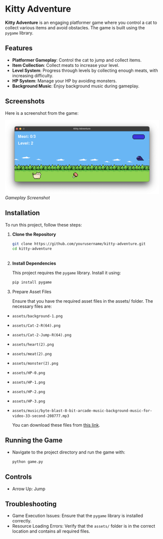 # Kitty Adventure

**Kitty Adventure** is an engaging platformer game where you control a cat to collect various items and avoid obstacles. The game is built using the `pygame` library.

## Features

- **Platformer Gameplay**: Control the cat to jump and collect items.
- **Item Collection**: Collect meats to increase your level.
- **Level System**: Progress through levels by collecting enough meats, with increasing difficulty.
- **HP System**: Manage your HP by avoiding monsters.
- **Background Music**: Enjoy background music during gameplay.

## Screenshots
Here is a screenshot from the game:

![Gameplay Screenshot](https://github.com/jiyoungk-0/KittyAdventure/blob/assets/Demo%20Screen%20Shot.png)
*Gameplay Screenshot*

## Installation

To run this project, follow these steps:

1. **Clone the Repository**

   ```bash
   git clone https://github.com/yourusername/kitty-adventure.git
   cd kitty-adventure
  
2. **Install Dependencies**

    This project requires the `pygame` library. Install it using:

    ```bash
    pip install pygame
    ```

3. Prepare Asset Files

   Ensure that you have the required asset files in the assets/ folder. The necessary files are:

  - `assets/background-1.png`
  - `assets/Cat-2-R(64).png`
  - `assets/Cat-2-Jump-R(64).png`
  - `assets/heart(2).png`
  - `assets/meat(2).png`
  - `assets/monster(2).png`
  - `assets/HP-0.png`
  - `assets/HP-1.png`
  - `assets/HP-2.png`
  - `assets/HP-3.png`
  - `assets/music/byte-blast-8-bit-arcade-music-background-music-for-video-33-second-208777.mp3`

    You can download these files from [this link](https://github.com/jiyoungk-0/KittyAdventure/tree/assets).

## Running the Game
- Navigate to the project directory and run the game with:
  
  ```bash
  python game.py
  ```

## Controls
- Arrow Up: Jump

## Troubleshooting
- Game Execution Issues: Ensure that the `pygame` library is installed correctly.
- Resource Loading Errors: Verify that the `assets/` folder is in the correct location and contains all required files.


